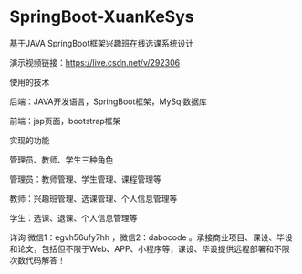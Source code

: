 # SpringBoot-XuanKeSys
基于JAVA SpringBoot框架兴趣班在线选课系统设计

演示视频链接：https://live.csdn.net/v/292306

使用的技术

后端：JAVA开发语言，SpringBoot框架，MySql数据库

前端：jsp页面，bootstrap框架

实现的功能

管理员、教师、学生三种角色

管理员：教师管理、学生管理、课程管理等

教师：兴趣班管理、选课管理、个人信息管理等

学生：选课、退课、个人信息管理等

详询 微信1：egvh56ufy7hh ，微信2：dabocode  。承接商业项目、课设、毕设和论文，包括但不限于Web、APP、小程序等，课设、毕设提供远程部署和不限次数代码解答！
